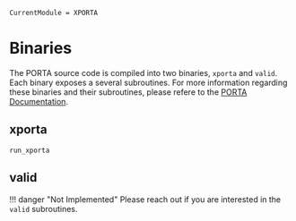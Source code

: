 ```@meta
CurrentModule = XPORTA
```
# Binaries

The PORTA source code is compiled into two binaries, `xporta` and `valid`.
Each binary exposes a several subroutines. For more information regarding these
binaries and their subroutines, please refere to the [PORTA Documentation](https://github.com/bdoolittle/julia-porta/blob/master/README.md#porta-documentation).

## xporta

```@docs
run_xporta
```

## valid

!!! danger "Not Implemented"
    Please reach out if you are interested in the `valid` subroutines.
